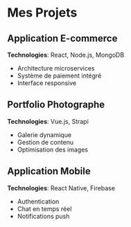 # Mes Projets

## Application E-commerce
**Technologies**: React, Node.js, MongoDB
- Architecture microservices
- Système de paiement intégré
- Interface responsive

## Portfolio Photographe
**Technologies**: Vue.js, Strapi
- Galerie dynamique
- Gestion de contenu
- Optimisation des images

## Application Mobile
**Technologies**: React Native, Firebase
- Authentication
- Chat en temps réel
- Notifications push 